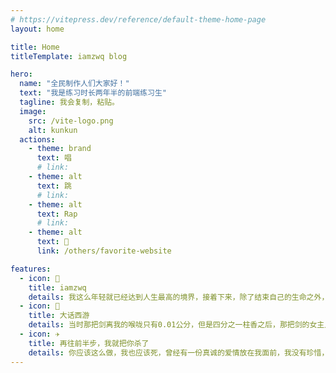 ```yaml
---
# https://vitepress.dev/reference/default-theme-home-page
layout: home

title: Home
titleTemplate: iamzwq blog

hero:
  name: "全民制作人们大家好！"
  text: "我是练习时长两年半的前端练习生"
  tagline: 我会复制，粘贴。
  image:
    src: /vite-logo.png
    alt: kunkun
  actions:
    - theme: brand
      text: 唱
      # link: 
    - theme: alt
      text: 跳
      # link: 
    - theme: alt
      text: Rap
      # link: 
    - theme: alt
      text: 🏀
      link: /others/favorite-website

features:
  - icon: 🚀
    title: iamzwq
    details: 我这么年轻就已经达到人生最高的境界，接着下来，除了结束自己的生命之外，我是无路可走了!
  - icon: 🚗
    title: 大话西游
    details: 当时那把剑离我的喉咙只有0.01公分，但是四分之一柱香之后，那把剑的女主人将会彻底地爱上我，因为我决定说一个谎话。虽然本人生平说过无数的谎话，但是这一个我认为是最完美的。
  - icon: ✈️
    title: 再往前半步，我就把你杀了
    details: 你应该这么做，我也应该死，曾经有一份真诚的爱情放在我面前，我没有珍惜，等我失去的时候才后悔莫及，人世间最疼苦的事莫过于此。如果上天能够给我一个再来一次的机会，我会对那个女孩说三个字：我爱你。如果非要在这份爱上加一个期限，我希望是……一万年
---
```

